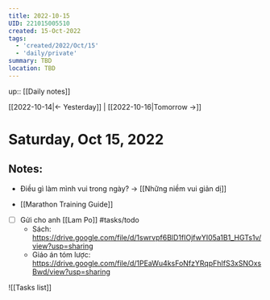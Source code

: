 ```yaml
---
title: 2022-10-15
UID: 221015005510
created: 15-Oct-2022
tags:
  - 'created/2022/Oct/15'
  - 'daily/private'
summary: TBD
location: TBD
---
```

up:: [[Daily notes]]

[[2022-10-14|<- Yesterday]] | [[2022-10-16|Tomorrow ->]]
# Saturday, Oct 15, 2022

## Notes:

- Điều gì làm mình vui trong ngày? -> [[Những niềm vui giản dị]]

- [[Marathon Training Guide]]

- [ ] Gửi cho anh [[Lam Po]] #tasks/todo 
	- Sách: https://drive.google.com/file/d/1swrvpf6BlD1fIOjfwYI05a1B1_HGTs1v/view?usp=sharing
	- Giáo án tóm lược: https://drive.google.com/file/d/1PEaWu4ksFoNfzYRqpFhIfS3xSNOxsBwd/view?usp=sharing

![[Tasks list]]

